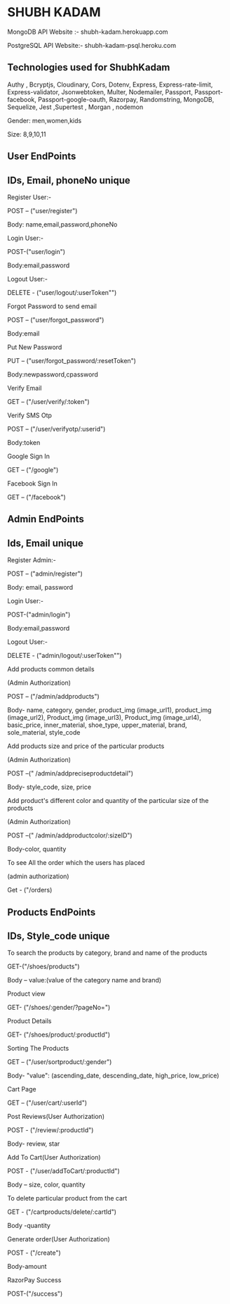 # SHUBH KADAM

MongoDB API Website :- shubh-kadam.herokuapp.com

PostgreSQL API Website:- shubh-kadam-psql.heroku.com

## Technologies used for ShubhKadam

Authy , Bcryptjs, Cloudinary, Cors, Dotenv, Express, Express-rate-limit, Express-validator, Jsonwebtoken, Multer, Nodemailer, Passport, Passport-facebook, Passport-google-oauth, Razorpay, Randomstring, MongoDB, Sequelize, Jest ,Supertest , Morgan , nodemon

Gender: men,women,kids

Size: 8,9,10,11

## User EndPoints

## IDs, Email, phoneNo unique

Register User:-

POST – (&quot;user/register&quot;)

Body: name,email,password,phoneNo

Login User:-

POST-(&quot;user/login&quot;)

Body:email,password

Logout User:-

DELETE - (&quot;user/logout/:userToken&quot;&quot;)

Forgot Password to send email

POST – (&quot;user/forgot\_password&quot;)

Body:email

Put New Password

PUT – (&quot;user/forgot\_password/:resetToken&quot;)

Body:newpassword,cpassword

Verify Email

GET – (&quot;/user/verify/:token&quot;)

Verify SMS Otp

POST – (&quot;/user/verifyotp/:userid&quot;)

Body:token

Google Sign In

GET – (&quot;/google&quot;)

Facebook Sign In

GET – (&quot;/facebook&quot;)

## Admin EndPoints

## Ids, Email unique

Register Admin:-

POST – (&quot;admin/register&quot;)

Body: email, password

Login User:-

POST-(&quot;admin/login&quot;)

Body:email,password

Logout User:-

DELETE - (&quot;admin/logout/:userToken&quot;&quot;)

Add products common details

(Admin Authorization)

POST – (&quot;/admin/addproducts&quot;)

Body- name, category, gender, product\_img (image\_url1), product\_img (image\_url2), Product\_img (image\_url3), Product\_img (image\_url4), basic\_price, inner\_material, shoe\_type, upper\_material, brand, sole\_material, style\_code

Add products size and price of the particular products

(Admin Authorization)

POST –(&quot; /admin/addpreciseproductdetail&quot;)

Body- style\_code, size, price

Add product&#39;s different color and quantity of the particular size of the products

(Admin Authorization)

POST –(&quot; /admin/addproductcolor/:sizeID&quot;)

Body-color, quantity

To see All the order which the users has placed

(admin authorization)

Get - (&quot;/orders)

## Products EndPoints

## IDs, Style\_code unique

To search the products by category, brand and name of the products

GET-(&quot;/shoes/products&quot;)

Body – value:(value of the category name and brand)

Product view

GET- (&quot;/shoes/:gender/?pageNo=&quot;)

Product Details

GET- (&quot;/shoes/product/:productId&quot;)

Sorting The Products

GET – (&quot;/user/sortproduct/:gender&quot;)

Body- &quot;value&quot;: (ascending\_date, descending\_date, high\_price, low\_price)

Cart Page

GET – (&quot;/user/cart/:userId&quot;)

Post Reviews(User Authorization)

POST - (&quot;/review/:productId&quot;)

Body- review, star

Add To Cart(User Authorization)

POST - (&quot;/user/addToCart/:productId&quot;)

Body – size, color, quantity

To delete particular product from the cart

GET - (&quot;/cartproducts/delete/:cartId&quot;)

Body -quantity

Generate order(User Authorization)

POST - (&quot;/create&quot;)

Body-amount

RazorPay Success

POST-(&quot;/success&quot;)
